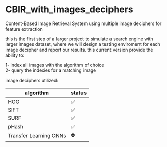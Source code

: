 # CBIR_with_images_deciphers
Content-Based Image Retrieval System using multiple image deciphers for feature extraction

this is the first step of a larger project to simulate a search engine with larger images dataset, where we will design a testing enviroment for each image decipher and report our results.
this current version provide the ability to:

1- index all images with the algorithm of choice <br>
2- query the indexies for a matching image


image deciphers utilized: 


algorithm | status
-------|-------
HOG | :white_check_mark:
SIFT | :white_check_mark:
SURF |  :white_check_mark:
pHash |  :white_check_mark:
Transfer Learning CNNs | :no_entry:




